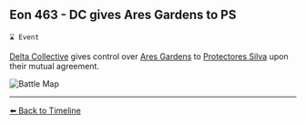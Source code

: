 ## Eon 463 - DC gives Ares Gardens to PS

`⌛ Event`

[Delta Collective](https://zeithalt.github.io/r/delta_collective.html) gives control over [Ares Gardens](https://zeithalt.github.io/r/ares_gardens.html) to [Protectores Silva](https://zeithalt.github.io/r/protectores_silva.html) upon their mutual agreement.

![Battle Map](https://zeithalt.github.io/t/m/eon0463.png)

----------
[⬅️ Back to Timeline](https://zeithalt.github.io/t/#eon0463)